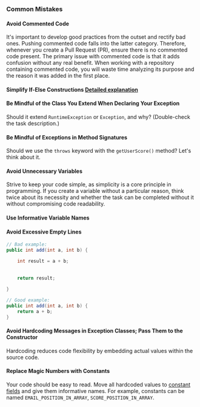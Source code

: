 ### Common Mistakes

#### Avoid Commented Code
It's important to develop good practices from the outset and rectify bad ones. Pushing commented code falls into the latter category. Therefore, whenever you create a Pull Request (PR), ensure there is no commented code present. The primary issue with commented code is that it adds confusion without any real benefit. When working with a repository containing commented code, you will waste time analyzing its purpose and the reason it was added in the first place.

#### Simplify If-Else Constructions [Detailed explanation](./../complicated-if-else.md)

#### Be Mindful of the Class You Extend When Declaring Your Exception
Should it extend `RuntimeException` or `Exception`, and why? (Double-check the task description.)

#### Be Mindful of Exceptions in Method Signatures
Should we use the `throws` keyword with the `getUserScore()` method? Let's think about it.

#### Avoid Unnecessary Variables
Strive to keep your code simple, as simplicity is a core principle in programming. If you create a variable without a particular reason, think twice about its necessity and whether the task can be completed without it without compromising code readability.

#### Use Informative Variable Names

#### Avoid Excessive Empty Lines
```java
// Bad example:
public int add(int a, int b) {

    int result = a + b;
    
    
    return result;
    
}

// Good example:
public int add(int a, int b) {
    return a + b;
}
```

#### Avoid Hardcoding Messages in Exception Classes; Pass Them to the Constructor
Hardcoding reduces code flexibility by embedding actual values within the source code.

#### Replace Magic Numbers with Constants
Your code should be easy to read. Move all hardcoded values to [constant fields](https://mate-academy.github.io/style-guides/java/java.html#s5.2.4-constant-names) and give them informative names. For example, constants can be named `EMAIL_POSITION_IN_ARRAY`, `SCORE_POSITION_IN_ARRAY`.